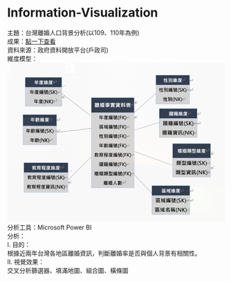 # Information-Visualization
主題：台灣離婚人口背景分析(以109、110年為例)  
成果：[點一下查看](https://app.powerbi.com/view?r=eyJrIjoiMzYzOWE2NzQtZTQ2My00NTE3LWI1NDQtM2YyNTQ5YzhlOWUxIiwidCI6IjM5OTIzMmZiLTE3ZDEtNDVjYS1iZGE2LTViNTQwNDQxYmQ2MiIsImMiOjEwfQ%3D%3D&pageName=ReportSection)  
資料來源：政府資料開放平台(戶政司)  
維度模型：  
![image](維度模型.png)  
分析工具：Microsoft Power BI  
分析：  
I.	目的：  
根據近兩年台灣各地區離婚資訊，判斷離婚率是否與個人背景有相關性。  
II.	視覺效果：  
交叉分析篩選器、填滿地圖、組合圖、橫條圖
